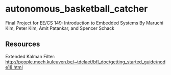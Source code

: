 autonomous_basketball_catcher
=============================

Final Project for EE/CS 149: Introduction to Embedded Systems
By
Maruchi Kim, Peter Kim, Amit Patankar, and Spencer Schack

Resources
---------
Extended Kalman Filter: http://people.mech.kuleuven.be/~tdelaet/bfl_doc/getting_started_guide/node18.html
